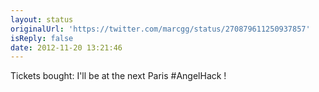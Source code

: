 ```yaml
---
layout: status
originalUrl: 'https://twitter.com/marcgg/status/270879611250937857'
isReply: false
date: 2012-11-20 13:21:46
---
```


Tickets bought: I'll be at the next Paris #AngelHack !
